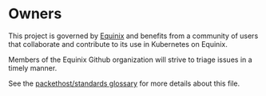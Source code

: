 # Owners

This project is governed by [Equinix](https://metal.equinix.com) and benefits from a community of users that collaborate and contribute to its use in Kubernetes on Equinix.

Members of the Equinix Github organization will strive to triage issues in a timely manner.

See the [packethost/standards glossary](https://github.com/packethost/standards/blob/master/glossary.md#ownersmd) for more details about this file.
